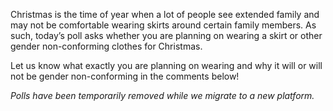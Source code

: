 Christmas is the time of year when a lot of people see extended family and may not be comfortable wearing skirts around certain family members. As such, today’s poll asks whether you are planning on wearing a skirt or other gender non-conforming clothes for Christmas.

Let us know what exactly you are planning on wearing and why it will or will not be gender non-conforming in the comments below!

*Polls have been temporarily removed while we migrate to a new platform.*